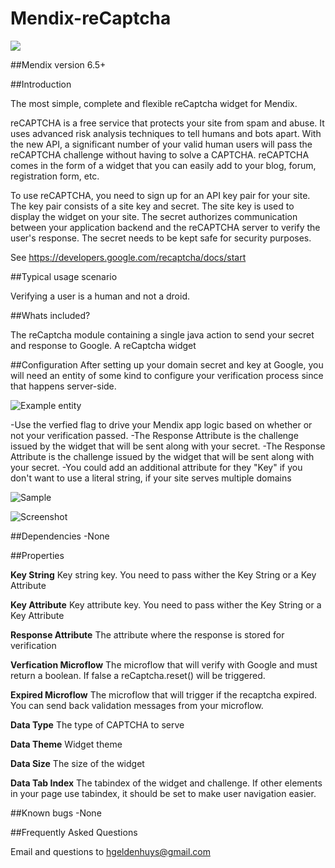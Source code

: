 # Mendix-reCaptcha

![](https://www.evernote.com/l/AAHIrbskkHxBpIvDqXF1NDpdxd5yKLxQ_o0B/image.png)

##Mendix version
6.5+

##Introduction

The most simple, complete and flexible reCaptcha widget for Mendix.

reCAPTCHA is a free service that protects your site from spam and abuse. It uses advanced risk analysis techniques to tell humans and bots apart. With the new API, a significant number of your valid human users will pass the reCAPTCHA challenge without having to solve a CAPTCHA. reCAPTCHA comes in the form of a widget that you can easily add to your blog, forum, registration form, etc.

To use reCAPTCHA, you need to sign up for an API key pair for your site. The key pair consists of a site key and secret. The site key is used to display the widget on your site. The secret authorizes communication between your application backend and the reCAPTCHA server to verify the user's response. The secret needs to be kept safe for security purposes.

See https://developers.google.com/recaptcha/docs/start

##Typical usage scenario

Verifying a user is a human and not a droid.

##Whats included?

The reCaptcha module containing a single java action to send your secret and response to Google.
A reCaptcha widget 

##Configuration
After setting up your domain secret and key at Google, you will need an entity of some kind to configure your verification process since that happens server-side.

![Example entity](https://www.evernote.com/l/AAHjafifOpJHPoy1y7C5M_pD4L9qpbQj1W8B/image.png)

-Use the verfied flag to drive your Mendix app logic based on whether or not your verification passed.
-The Response Attribute is the challenge issued by the widget that will be sent along with your secret.
-The Response Attribute is the challenge issued by the widget that will be sent along with your secret.
-You could add an additional attribute for they "Key" if you don't want to use a literal string, if your site serves multiple domains

![Sample](https://www.evernote.com/l/AAEK0CHbBDhFHZc_NtFiJFXQp7tOVuJfxQEB/image.png)

![Screenshot](https://www.evernote.com/l/AAEQb-K0BD1HJbJTul2gu8NdVXSX9JG7A0MB/image.png)

##Dependencies
-None

##Properties

**Key String**			Key string key. You need to pass wither the Key String or a Key Attribute

**Key Attribute**		Key attribute key. You need to pass wither the Key String or a Key Attribute

**Response Attribute**		The attribute where the response is stored for verification

**Verfication Microflow**	The microflow that will verify with Google and must return a boolean. If false a reCaptcha.reset() will be triggered.

**Expired Microflow**		The microflow that will trigger if the recaptcha expired. You can send back validation messages from your microflow.

**Data Type**				The type of CAPTCHA to serve

**Data Theme**				Widget theme

**Data Size**				The size of the widget

**Data Tab Index**			The tabindex of the widget and challenge. If other elements in your page use tabindex, it should be set to make user navigation easier.


##Known bugs
-None

##Frequently Asked Questions

Email and questions to [hgeldenhuys@gmail.com](mailto:hgeldenhuys@gmail.com)

